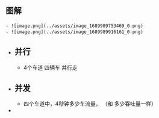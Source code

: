 ## 图解
	- ![image.png](../assets/image_1689989753469_0.png)
	- ![image.png](../assets/image_1689989916161_0.png)
- ## 并行
	- 4个车道 四辆车 并行走
- ## 并发
	- 四个车道中，4秒钟多少车流量，  （和 多少吞吐量一样）
-